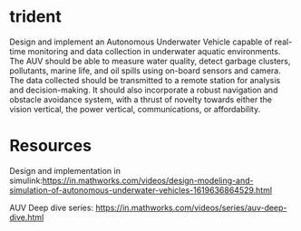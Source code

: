 # trident
Design and implement an Autonomous Underwater Vehicle capable 
of real-time monitoring and data collection in underwater aquatic 
environments. The AUV should be able to measure water quality, detect 
garbage clusters, pollutants, marine life, and oil spills using 
on-board sensors and camera. The data collected should be transmitted 
to a remote station for analysis and decision-making. It should also 
incorporate a robust navigation and obstacle avoidance system, with a
 thrust of novelty towards either the vision vertical, the power 
vertical, communications, or affordability.

# Resources

Design and implementation in simulink:https://in.mathworks.com/videos/design-modeling-and-simulation-of-autonomous-underwater-vehicles-1619636864529.html

AUV Deep dive series: https://in.mathworks.com/videos/series/auv-deep-dive.html
